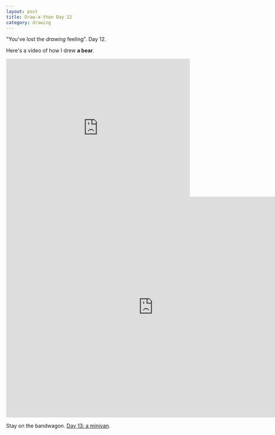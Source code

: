 ```yaml
---
layout: post
title: Draw-a-thon Day 12
category: drawing
---
```


"You've lost the *drawing* feeling". Day 12.

Here's a video of how I drew **a bear**.

<iframe src="https://player.vimeo.com/video/123356921" width="500" height="375" frameborder="0" webkitallowfullscreen mozallowfullscreen allowfullscreen class="show-on-mobile"></iframe>

<iframe src="https://player.vimeo.com/video/123356921" width="800" height="600" frameborder="0" webkitallowfullscreen mozallowfullscreen allowfullscreen class="show-on-phablet"></iframe>

Stay on the bandwagon. <a href="/drawathon-day-13">Day 13: a minivan</a>.

